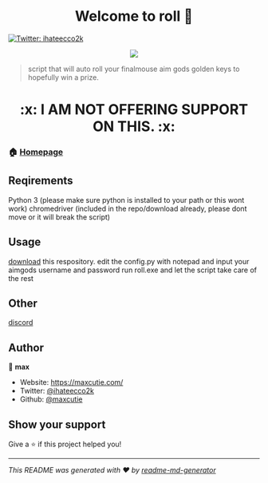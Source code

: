 <h1 align="center">Welcome to roll 👋</h1>
<p>
  <a href="https://twitter.com/ihateecco2k" target="_blank">
    <img alt="Twitter: ihateecco2k" src="https://img.shields.io/twitter/follow/ihateecco2k.svg?style=social" />
  </a>
</p>

<p align="center">
 <img src="https://cutecdn.sfo2.cdn.digitaloceanspaces.com/rollgh.png">
</p>

> script that will auto roll your finalmouse aim gods golden keys to hopefully win a prize.

<h1 align="center">
:x: I AM NOT OFFERING SUPPORT ON THIS. :x:
</h1>

### 🏠 [Homepage](https://github.com/maxcutie/roll)

## Reqirements

Python 3 (please make sure python is installed to your path or this wont work)
chromedriver (included in the repo/download already, please dont move or it will break the script)

## Usage


[download](https://github.com/maxcutie/roll/archive/main.zip) this respository. 
edit the config.py with notepad and input your aimgods username and password
run roll.exe and let the script take care of the rest


## Other

[discord](https://discord.gg/nwbxvUjYG8)

## Author

👤 **max**

* Website: https://maxcutie.com/
* Twitter: [@ihateecco2k](https://twitter.com/ihateecco2k)
* Github: [@maxcutie](https://github.com/maxcutie)

## Show your support

Give a ⭐️ if this project helped you!

***
_This README was generated with ❤️ by [readme-md-generator](https://github.com/kefranabg/readme-md-generator)_
